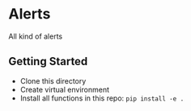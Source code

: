 # Alerts
All kind of alerts

## Getting Started
- Clone this directory
- Create virtual environment
- Install all functions in this repo: `pip install -e .` 
